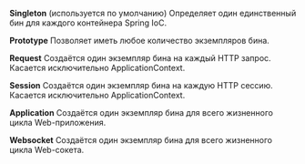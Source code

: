 **Singleton** (используется по умолчанию)
	Определяет один единственный бин для каждого контейнера Spring IoC.

**Prototype**
	Позволяет иметь любое количество экземпляров бина.

**Request**
	Создаётся один экземпляр бина на каждый HTTP запрос. 
	Касается исключительно ApplicationContext.

**Session**
	Создаётся один экземпляр бина на каждую HTTP сессию. 
	Касается исключительно ApplicationContext.

**Application**
	Создаётся один экземпляр бина для всего жизненного цикла Web-приложения.

**Websocket**
	Создаётся один экземпляр бина для всего жизненного цикла Web-сокета. 